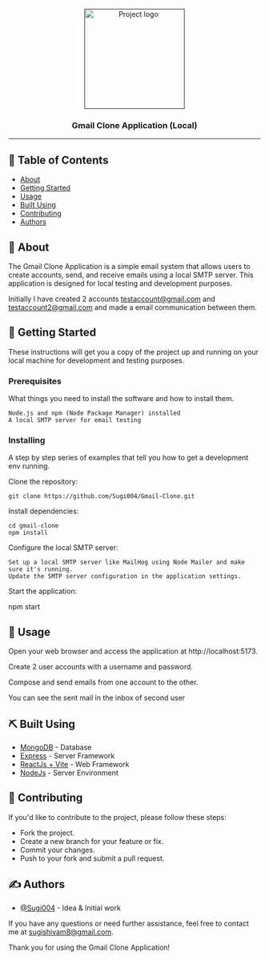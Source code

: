 <p align="center">
  <a href="" rel="noopener">
 <img width=200px height=200px src="https://i.imgur.com/6wj0hh6.jpg" alt="Project logo"></a>
</p>

<h3 align="center">Gmail Clone Application (Local)</h3>

---

## 📝 Table of Contents

- [About](#about)
- [Getting Started](#getting_started)
- [Usage](#usage)
- [Built Using](#built_using)
- [Contributing](../CONTRIBUTING.md)
- [Authors](#authors)

## 🧐 About <a name = "about"></a>

The Gmail Clone Application is a simple email system that allows users to create accounts, send, and receive emails using a local SMTP server. This application is designed for local testing and development purposes.

Initially I have created 2 accounts testaccount@gmail.com and testaccount2@gmail.com and made a email communication between them.

## 🏁 Getting Started <a name = "getting_started"></a>

These instructions will get you a copy of the project up and running on your local machine for development and testing purposes.

### Prerequisites

What things you need to install the software and how to install them.

```
Node.js and npm (Node Package Manager) installed
A local SMTP server for email testing

```

### Installing

A step by step series of examples that tell you how to get a development env running.

Clone the repository:

```
git clone https://github.com/Sugi004/Gmail-Clone.git
```

Install dependencies:

```
cd gmail-clone
npm install
```

Configure the local SMTP server:

```
Set up a local SMTP server like MailHog using Node Mailer and make sure it's running.
Update the SMTP server configuration in the application settings.
```

Start the application:

npm start

## 🎈 Usage <a name="usage"></a>

Open your web browser and access the application at http://localhost:5173.

Create 2 user accounts with a username and password.

Compose and send emails from one account to the other.

You can see the sent mail in the inbox of second user

## ⛏️ Built Using <a name = "built_using"></a>

- [MongoDB](https://www.mongodb.com/) - Database
- [Express](https://expressjs.com/) - Server Framework
- [ReactJs + Vite](https://react+vite.org/) - Web Framework
- [NodeJs](https://nodejs.org/en/) - Server Environment

## 🎉 Contributing <a name = "Contributing"></a>

If you'd like to contribute to the project, please follow these steps:

- Fork the project.
- Create a new branch for your feature or fix.
- Commit your changes.
- Push to your fork and submit a pull request.

## ✍️ Authors <a name = "authors"></a>

- [@Sugi004](https://github.com/Sugi004) - Idea & Initial work

If you have any questions or need further assistance, feel free to contact me at sugishivam8@gmail.com.

Thank you for using the Gmail Clone Application!

